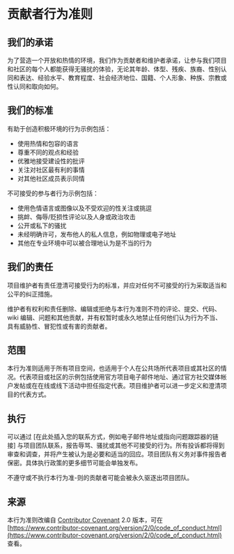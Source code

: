 # 贡献者行为准则

## 我们的承诺

为了营造一个开放和热情的环境，我们作为贡献者和维护者承诺，让参与我们项目和社区的每个人都能获得无骚扰的体验，无论其年龄、体型、残疾、族裔、性别认同和表达、经验水平、教育程度、社会经济地位、国籍、个人形象、种族、宗教或性认同和取向如何。

## 我们的标准

有助于创造积极环境的行为示例包括：
- 使用热情和包容的语言
- 尊重不同的观点和经验
- 优雅地接受建设性的批评
- 关注对社区最有利的事情
- 对其他社区成员表示同情

不可接受的参与者行为示例包括：
- 使用色情语言或图像以及不受欢迎的性关注或挑逗
- 挑衅、侮辱/贬损性评论以及人身或政治攻击
- 公开或私下的骚扰
- 未经明确许可，发布他人的私人信息，例如物理或电子地址
- 其他在专业环境中可以被合理地认为是不当的行为

## 我们的责任

项目维护者有责任澄清可接受行为的标准，并应对任何不可接受的行为采取适当和公平的纠正措施。

维护者有权利和责任删除、编辑或拒绝与本行为准则不符的评论、提交、代码、wiki 编辑、问题和其他贡献，并有权暂时或永久地禁止任何他们认为行为不当、具有威胁性、冒犯性或有害的贡献者。

## 范围

本行为准则适用于所有项目空间，也适用于个人在公共场所代表项目或其社区的情况。代表项目或社区的示例包括使用官方项目电子邮件地址、通过官方社交媒体帐户发帖或在在线或线下活动中担任指定代表。项目维护者可以进一步定义和澄清项目的代表方式。

## 执行

可以通过 [在此处插入您的联系方式，例如电子邮件地址或指向问题跟踪器的链接] 与项目团队联系，报告辱骂、骚扰或其他不可接受的行为。所有投诉都将得到审查和调查，并将产生被认为是必要和适当的回应。项目团队有义务对事件报告者保密。具体执行政策的更多细节可能会单独发布。

不遵守或不执行本行为准-则的贡献者可能会被永久驱逐出项目团队。

## 来源

本行为准则改编自 [Contributor Covenant](https://www.contributor-covenant.org) 2.0 版本，可在 [https://www.contributor-covenant.org/version/2/0/code_of_conduct.html](https://www.contributor-covenant.org/version/2/0/code_of_conduct.html) 查看。
